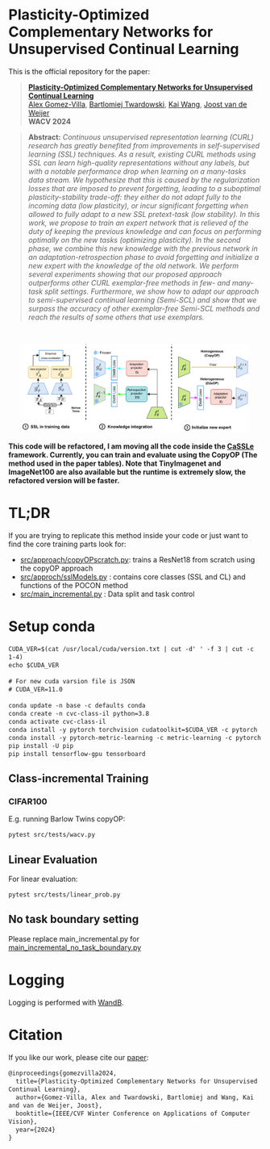  # Plasticity-Optimized Complementary Networks for Unsupervised Continual Learning

This is the official repository for the paper:
> **[Plasticity-Optimized Complementary Networks for Unsupervised Continual Learning](https://arxiv.org/abs/)**<br>
> [Alex Gomez-Villa](https://scholar.google.com/citations?user=A2dhwNgAAAAJ&hl=en), [Bartlomiej Twardowski](https://scholar.google.com/citations?user=8yywECgAAAAJ&hl), [Kai Wang](https://scholar.google.com/citations?user=j14vd0wAAAAJ&hl), [Joost van de Weijer](https://scholar.google.com/citations?user=Gsw2iUEAAAAJ&hl)<br>
> **WACV 2024**

> **Abstract:** *Continuous unsupervised representation learning (CURL) research has greatly benefited from improvements in self-supervised learning (SSL) techniques.  As a result, existing CURL methods using SSL can learn high-quality representations without any labels, but with a notable performance drop when learning on a many-tasks data stream.
We hypothesize that this is caused by the regularization losses that are imposed to prevent forgetting, leading to a suboptimal plasticity-stability trade-off: they either do not adapt fully to the incoming data (low plasticity), or incur significant forgetting when allowed to fully adapt to a new SSL pretext-task (low stability). In this work, we propose to train an expert network that is relieved of the duty of keeping the previous knowledge and can focus on performing optimally on the new tasks (optimizing plasticity). In the second phase, we combine this new knowledge with the previous network in an adaptation-retrospection phase to avoid forgetting and initialize a new expert with the knowledge of the old network. We perform several experiments showing that our proposed approach outperforms other CURL exemplar-free methods in few- and many-task split settings. Furthermore, we show how to adapt our approach to semi-supervised continual learning (Semi-SCL) and show that we surpass the accuracy of other exemplar-free Semi-SCL methods and reach the results of some others that use exemplars.*
<br>

<p align="center" float="left">
    <img src="./figs/method2-1.png"/ width=89%> 
    
</p>

**This code will be refactored, I am moving all the code inside the [CaSSLe](https://github.com/DonkeyShot21/cassle) framework. Currently, you can train and evaluate using the CopyOP (The method used in the paper tables). Note that TinyImagenet and ImageNet100 are also available but the runtime is extremely slow, the refactored version will be faster.**


# TL;DR
If you are trying to replicate this method inside your code or just want to find the core training parts look for:
- [src/approach/copyOPscratch.py](https://github.com/alviur/pocon_wacv2024/blob/main/src/approach/copyOPscratch.py): trains a ResNet18 from scratch using the copyOP approach
- [src/approch/sslModels.py](https://github.com/alviur/pocon_wacv2024/blob/main/src/approach/sslModels.py) : contains core classes (SSL and CL) and functions of the POCON method
- [src/main_incremental.py](https://github.com/alviur/pocon_wacv2024/blob/main/src/main_incremental.py) : Data split and task control

# Setup conda

```
CUDA_VER=$(cat /usr/local/cuda/version.txt | cut -d' ' -f 3 | cut -c 1-4)
echo $CUDA_VER

# For new cuda varsion file is JSON
# CUDA_VER=11.0

conda update -n base -c defaults conda
conda create -n cvc-class-il python=3.8
conda activate cvc-class-il
conda install -y pytorch torchvision cudatoolkit=$CUDA_VER -c pytorch
conda install -y pytorch-metric-learning -c metric-learning -c pytorch
pip install -U pip
pip install tensorflow-gpu tensorboard

```
## Class-incremental Training
### CIFAR100
E.g. running Barlow Twins copyOP:
```
pytest src/tests/wacv.py
```

## Linear Evaluation
For linear evaluation:
```
pytest src/tests/linear_prob.py
```

## No task boundary setting

Please replace main_incremental.py for [main_incremental_no_task_boundary.py](https://github.com/alviur/pocon_wacv2024/blob/main/src/main_incremental_no_task_boundary.py)

# Logging
Logging is performed with [WandB](https://wandb.ai/site). 
# Citation
If you like our work, please cite our [paper](https://arxiv.org/):
```
@inproceedings{gomezvilla2024,
  title={Plasticity-Optimized Complementary Networks for Unsupervised Continual Learning},
  author={Gomez-Villa, Alex and Twardowski, Bartlomiej and Wang, Kai and van de Weijer, Joost},
  booktitle={IEEE/CVF Winter Conference on Applications of Computer Vision},
  year={2024}
}